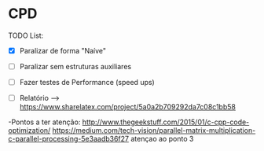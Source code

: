 # CPD
TODO List:
- [x] Paralizar de forma  "Naíve"
- [ ] Paralizar sem estruturas auxiliares
- [ ] Fazer testes de Performance (speed ups)
- [ ] Relatório  --> https://www.sharelatex.com/project/5a0a2b709292da7c08c1bb58



-Pontos a ter atenção: http://www.thegeekstuff.com/2015/01/c-cpp-code-optimization/
https://medium.com/tech-vision/parallel-matrix-multiplication-c-parallel-processing-5e3aadb36f27
atençao ao ponto 3